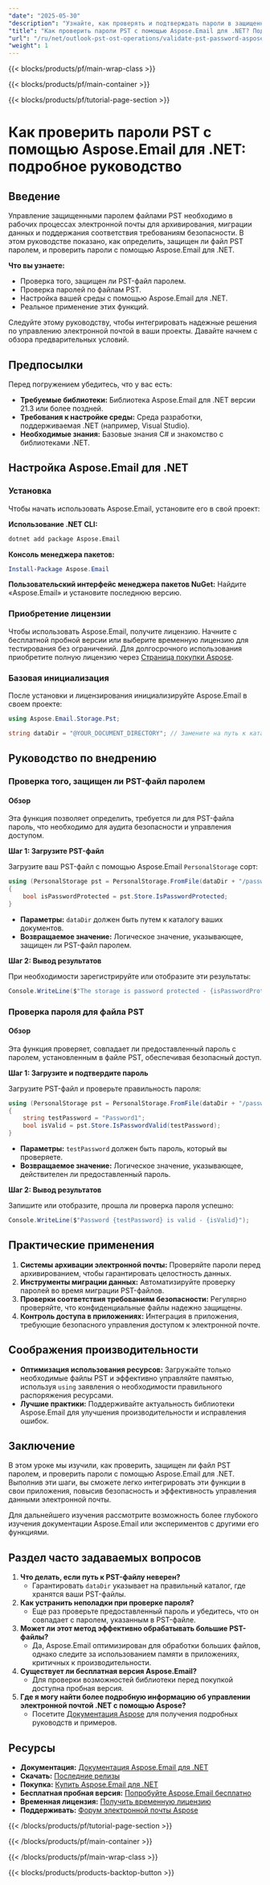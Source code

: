 ```yaml
---
"date": "2025-05-30"
"description": "Узнайте, как проверять и подтверждать пароли в защищенных паролем файлах PST с помощью Aspose.Email для .NET, обеспечивая безопасное управление электронной почтой."
"title": "Как проверить пароли PST с помощью Aspose.Email для .NET? Подробное руководство"
"url": "/ru/net/outlook-pst-ost-operations/validate-pst-password-aspose-email-net/"
"weight": 1
---
```


{{< blocks/products/pf/main-wrap-class >}}

{{< blocks/products/pf/main-container >}}

{{< blocks/products/pf/tutorial-page-section >}}
# Как проверить пароли PST с помощью Aspose.Email для .NET: подробное руководство

## Введение

Управление защищенными паролем файлами PST необходимо в рабочих процессах электронной почты для архивирования, миграции данных и поддержания соответствия требованиям безопасности. В этом руководстве показано, как определить, защищен ли файл PST паролем, и проверить пароли с помощью Aspose.Email для .NET.

**Что вы узнаете:**
- Проверка того, защищен ли PST-файл паролем.
- Проверка паролей по файлам PST.
- Настройка вашей среды с помощью Aspose.Email для .NET.
- Реальное применение этих функций.

Следуйте этому руководству, чтобы интегрировать надежные решения по управлению электронной почтой в ваши проекты. Давайте начнем с обзора предварительных условий.

## Предпосылки

Перед погружением убедитесь, что у вас есть:

- **Требуемые библиотеки:** Библиотека Aspose.Email для .NET версии 21.3 или более поздней.
- **Требования к настройке среды:** Среда разработки, поддерживаемая .NET (например, Visual Studio).
- **Необходимые знания:** Базовые знания C# и знакомство с библиотеками .NET.

## Настройка Aspose.Email для .NET

### Установка

Чтобы начать использовать Aspose.Email, установите его в свой проект:

**Использование .NET CLI:**
```bash
dotnet add package Aspose.Email
```

**Консоль менеджера пакетов:**
```powershell
Install-Package Aspose.Email
```

**Пользовательский интерфейс менеджера пакетов NuGet:**
Найдите «Aspose.Email» и установите последнюю версию.

### Приобретение лицензии

Чтобы использовать Aspose.Email, получите лицензию. Начните с бесплатной пробной версии или выберите временную лицензию для тестирования без ограничений. Для долгосрочного использования приобретите полную лицензию через [Страница покупки Aspose](https://purchase.aspose.com/buy).

### Базовая инициализация

После установки и лицензирования инициализируйте Aspose.Email в своем проекте:

```csharp
using Aspose.Email.Storage.Pst;

string dataDir = "@YOUR_DOCUMENT_DIRECTORY"; // Замените на путь к каталогу вашего файла PST.
```

## Руководство по внедрению

### Проверка того, защищен ли PST-файл паролем

#### Обзор
Эта функция позволяет определить, требуется ли для PST-файла пароль, что необходимо для аудита безопасности и управления доступом.

**Шаг 1: Загрузите PST-файл**

Загрузите ваш PST-файл с помощью Aspose.Email `PersonalStorage` сорт:

```csharp
using (PersonalStorage pst = PersonalStorage.FromFile(dataDir + "/passwordprotectedPST.pst"))
{
    bool isPasswordProtected = pst.Store.IsPasswordProtected;
}
```
- **Параметры:** `dataDir` должен быть путем к каталогу ваших документов.
- **Возвращаемое значение:** Логическое значение, указывающее, защищен ли PST-файл паролем.

**Шаг 2: Вывод результатов**

При необходимости зарегистрируйте или отобразите эти результаты:

```csharp
Console.WriteLine($"The storage is password protected - {isPasswordProtected}");
```

### Проверка пароля для файла PST

#### Обзор
Эта функция проверяет, совпадает ли предоставленный пароль с паролем, установленным в файле PST, обеспечивая безопасный доступ.

**Шаг 1: Загрузите и подтвердите пароль**

Загрузите PST-файл и проверьте правильность пароля:

```csharp
using (PersonalStorage pst = PersonalStorage.FromFile(dataDir + "/passwordprotectedPST.pst"))
{
    string testPassword = "Password1";
    bool isValid = pst.Store.IsPasswordValid(testPassword);
}
```
- **Параметры:** `testPassword` должен быть пароль, который вы проверяете.
- **Возвращаемое значение:** Логическое значение, указывающее, действителен ли предоставленный пароль.

**Шаг 2: Вывод результатов**

Запишите или отобразите, прошла ли проверка пароля успешно:

```csharp
Console.WriteLine($"Password {testPassword} is valid - {isValid}");
```

## Практические применения

1. **Системы архивации электронной почты:** Проверяйте пароли перед архивированием, чтобы гарантировать целостность данных.
2. **Инструменты миграции данных:** Автоматизируйте проверку паролей во время миграции PST-файлов.
3. **Проверки соответствия требованиям безопасности:** Регулярно проверяйте, что конфиденциальные файлы надежно защищены.
4. **Контроль доступа в приложениях:** Интеграция в приложения, требующие безопасного управления доступом к электронной почте.

## Соображения производительности

- **Оптимизация использования ресурсов:** Загружайте только необходимые файлы PST и эффективно управляйте памятью, используя `using` заявления о необходимости правильного распоряжения ресурсами.
- **Лучшие практики:** Поддерживайте актуальность библиотеки Aspose.Email для улучшения производительности и исправления ошибок.

## Заключение

В этом уроке мы изучили, как проверить, защищен ли файл PST паролем, и проверить пароли с помощью Aspose.Email для .NET. Выполнив эти шаги, вы сможете легко интегрировать эти функции в свои приложения, повысив безопасность и эффективность управления данными электронной почты.

Для дальнейшего изучения рассмотрите возможность более глубокого изучения документации Aspose.Email или экспериментов с другими его функциями.

## Раздел часто задаваемых вопросов

1. **Что делать, если путь к PST-файлу неверен?**
   - Гарантировать `dataDir` указывает на правильный каталог, где хранятся ваши PST-файлы.
2. **Как устранить неполадки при проверке пароля?**
   - Еще раз проверьте предоставленный пароль и убедитесь, что он совпадает с паролем, указанным в PST-файле.
3. **Может ли этот метод эффективно обрабатывать большие PST-файлы?**
   - Да, Aspose.Email оптимизирован для обработки больших файлов, однако следите за использованием памяти в приложениях, критичных к производительности.
4. **Существует ли бесплатная версия Aspose.Email?**
   - Для проверки возможностей библиотеки перед покупкой доступна пробная версия.
5. **Где я могу найти более подробную информацию об управлении электронной почтой .NET с помощью Aspose?**
   - Посетите [Документация Aspose](https://reference.aspose.com/email/net/) для получения подробных руководств и примеров.

## Ресурсы

- **Документация:** [Документация Aspose.Email для .NET](https://reference.aspose.com/email/net/)
- **Скачать:** [Последние релизы](https://releases.aspose.com/email/net/)
- **Покупка:** [Купить Aspose.Email для .NET](https://purchase.aspose.com/buy)
- **Бесплатная пробная версия:** [Попробуйте Aspose.Email бесплатно](https://releases.aspose.com/email/net/)
- **Временная лицензия:** [Получить временную лицензию](https://purchase.aspose.com/temporary-license/)
- **Поддерживать:** [Форум электронной почты Aspose](https://forum.aspose.com/c/email/10)

{{< /blocks/products/pf/tutorial-page-section >}}

{{< /blocks/products/pf/main-container >}}

{{< /blocks/products/pf/main-wrap-class >}}

{{< blocks/products/products-backtop-button >}}